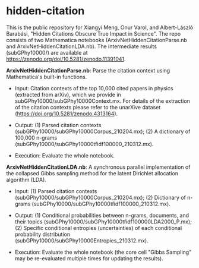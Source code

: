 # hidden-citation

This is the public repository for Xiangyi Meng, Onur Varol, and Albert-László Barabási, "Hidden Citations Obscure True Impact in Science". The repo consists of two Mathematica notebooks (ArxivNetHiddenCitationParse.nb and ArxivNetHiddenCitationLDA.nb). The intermediate results (subGPhy10000/) are available at https://zenodo.org/doi/10.5281/zenodo.11391041.

__ArxivNetHiddenCitationParse.nb__: Parse the citation context using Mathematica's built-in functions.

- Input: Citation contexts of the top 10,000 cited papers in physics (extracted from arXiv), which we provide in subGPhy10000/subGPhy10000Context.mx. For details of the extraction of the citation contexts please refer to the unarXive dataset (https://doi.org/10.5281/zenodo.4313164).

- Output: (1) Parsed citation contexts (subGPhy10000/subGPhy10000Corpus_210204.mx); (2) A dictionary of 100,000 n-grams (subGPhy10000/subGPhy10000tfidf100000_210312.mx).

- Execution: Evaluate the whole notebook.




__ArxivNetHiddenCitationLDA.nb__: A synchronous parallel implementation of the collapsed Gibbs sampling method for the latent Dirichlet allocation algorithm (LDA).

- Input: (1) Parsed citation contexts (subGPhy10000/subGPhy10000Corpus_210204.mx); (2) Dictionary of n-grams (subGPhy10000/subGPhy10000tfidf100000_210312.mx).

- Output: (1) Conditional probabilities between n-grams, documents, and their topics (subGPhy10000/subGPhy10000tfidf100000LDA2000_P.mx); (2) Specific conditional entropies (uncertainties) of each conditional probability distribution
(subGPhy10000/subGPhy10000Entropies_210312.mx).

- Execution: Evaluate the whole notebook (the core cell "Gibbs Sampling" may be re-evaluated multiple times for updating the results).

